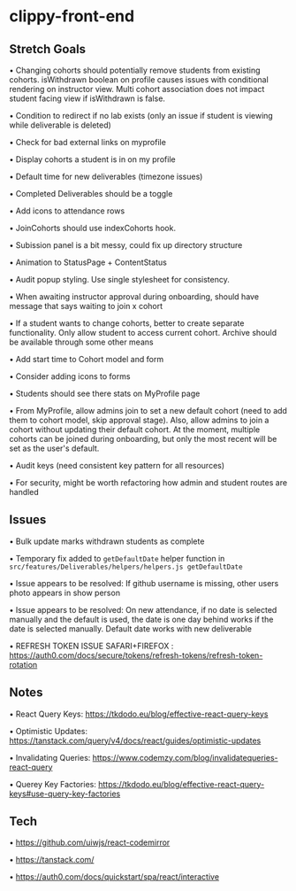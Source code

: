 # clippy-front-end

## Stretch Goals

• Changing cohorts should potentially remove students from existing cohorts.
  isWithdrawn boolean on profile causes issues with conditional rendering on instructor view.
  Multi cohort association does not impact student facing view if isWithdrawn is false.

• Condition to redirect if no lab exists (only an issue if student is viewing while deliverable is deleted)

• Check for bad external links on myprofile

• Display cohorts a student is in on my profile

• Default time for new deliverables (timezone issues)

• Completed Deliverables should be a toggle

• Add icons to attendance rows

• JoinCohorts should use indexCohorts hook.

• Subission panel is a bit messy, could fix up directory structure

• Animation to StatusPage + ContentStatus

• Audit popup styling. Use single stylesheet for consistency.

• When awaiting instructor approval during onboarding, should have message that says waiting to join x cohort

• If a student wants to change cohorts, better to create separate functionality. Only allow student to access current cohort. Archive should be available through some other means

• Add start time to Cohort model and form

• Consider adding icons to forms

• Students should see there stats on MyProfile page

• From MyProfile, allow admins join to set a new default cohort (need to add them to cohort model, skip approval stage). Also, allow admins to join a cohort without updating their default cohort. At the moment, multiple cohorts can be joined during onboarding, but only the most recent will be set as the user's default.

• Audit keys (need consistent key pattern for all resources)

• For security, might be worth refactoring how admin and student routes are handled


## Issues

• Bulk update marks withdrawn students as complete

• Temporary fix added to ```getDefaultDate``` helper function in ```src/features/Deliverables/helpers/helpers.js getDefaultDate```

• Issue appears to be resolved: If github username is missing, other users photo appears in show person

• Issue appears to be resolved: On new attendance, if no date is selected manually and the default is used, the date is one day behind works if the date is selected manually. Default date works with new deliverable

• REFRESH TOKEN ISSUE SAFARI+FIREFOX : https://auth0.com/docs/secure/tokens/refresh-tokens/refresh-token-rotation

## Notes

• React Query Keys: https://tkdodo.eu/blog/effective-react-query-keys

• Optimistic Updates: https://tanstack.com/query/v4/docs/react/guides/optimistic-updates

• Invalidating Queries: https://www.codemzy.com/blog/invalidatequeries-react-query

• Querey Key Factories: https://tkdodo.eu/blog/effective-react-query-keys#use-query-key-factories

## Tech

• https://github.com/uiwjs/react-codemirror

• https://tanstack.com/

• https://auth0.com/docs/quickstart/spa/react/interactive